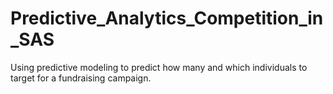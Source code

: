 # Predictive_Analytics_Competition_in_SAS
Using predictive modeling to predict how many and which individuals to target for a fundraising campaign.
